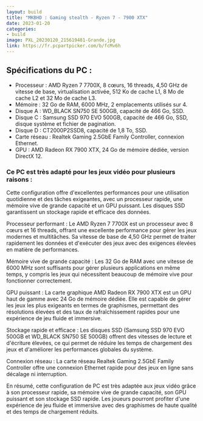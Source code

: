 ```yaml
---
layout: build
title: "MKBHD : Gaming stealth - Ryzen 7 - 7900 XTX"
date: 2023-01-20
categories:
- build
image: PXL_20230120_215619481-Grande.jpg
link: https://fr.pcpartpicker.com/b/fcMv6h
---
```


## Spécifications du PC :

- Processeur : AMD Ryzen 7 7700X, 8 cœurs, 16 threads, 4,50 GHz de vitesse de base, virtualisation activée, 512 Ko de cache L1, 8 Mo de cache L2 et 32 Mo de cache L3.
- Mémoire : 32 Go de RAM, 6000 MHz, 2 emplacements utilisés sur 4.
- Disque A : WD_BLACK SN750 SE 500GB, capacité de 466 Go, SSD.
- Disque C : Samsung SSD 970 EVO 500GB, capacité de 466 Go, SSD, disque système et fichier de pagination.
- Disque D : CT2000P2SSD8, capacité de 1,8 To, SSD.
- Carte réseau : Realtek Gaming 2.5GbE Family Controller, connexion Ethernet.
- GPU : AMD Radeon RX 7900 XTX, 24 Go de mémoire dédiée, version DirectX 12.

### Ce PC est très adapté pour les jeux vidéo pour plusieurs raisons :

Cette configuration offre d'excellentes performances pour une utilisation quotidienne et des tâches exigeantes, avec un processeur rapide, une mémoire vive de grande capacité et un GPU puissant. Les disques SSD garantissent un stockage rapide et efficace des données.

Processeur performant : Le AMD Ryzen 7 7700X est un processeur avec 8 cœurs et 16 threads, offrant une excellente performance pour gérer les jeux modernes et multitâches. Sa vitesse de base de 4,50 GHz permet de traiter rapidement les données et d'exécuter des jeux avec des exigences élevées en matière de performances.

Mémoire vive de grande capacité : Les 32 Go de RAM avec une vitesse de 6000 MHz sont suffisants pour gérer plusieurs applications en même temps, y compris les jeux qui nécessitent beaucoup de mémoire vive pour fonctionner correctement.

GPU puissant : La carte graphique AMD Radeon RX 7900 XTX est un GPU haut de gamme avec 24 Go de mémoire dédiée. Elle est capable de gérer les jeux les plus exigeants en termes de graphismes, permettant des résolutions élevées et des taux de rafraîchissement rapides pour une expérience de jeu fluide et immersive.

Stockage rapide et efficace : Les disques SSD (Samsung SSD 970 EVO 500GB et WD_BLACK SN750 SE 500GB) offrent des vitesses de lecture et d'écriture élevées, ce qui permet de réduire les temps de chargement des jeux et d'améliorer les performances globales du système.

Connexion réseau : La carte réseau Realtek Gaming 2.5GbE Family Controller offre une connexion Ethernet rapide pour des jeux en ligne sans décalage ni interruption.

En résumé, cette configuration de PC est très adaptée aux jeux vidéo grâce à son processeur rapide, sa mémoire vive de grande capacité, son GPU puissant et son stockage SSD rapide. Les joueurs pourront profiter d'une expérience de jeu fluide et immersive avec des graphismes de haute qualité et des temps de chargement réduits.




